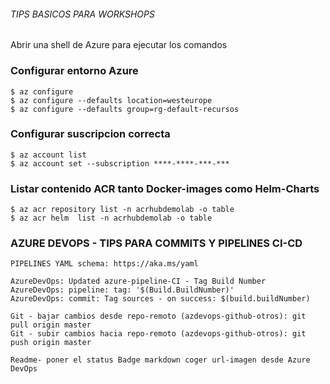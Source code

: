 ###### TIPS BASICOS PARA WORKSHOPS
Abrir una shell de Azure para ejecutar los comandos



### Configurar entorno Azure
```
$ az configure 
$ az configure --defaults location=westeurope
$ az configure --defaults group=rg-default-recursos
```

### Configurar suscripcion correcta
```
$ az account list
$ az account set --subscription ****-****-***-***
```

### Listar contenido ACR tanto Docker-images como Helm-Charts
```
$ az acr repository list -n acrhubdemolab -o table
$ az acr helm  list -n acrhubdemolab -o table
```

### AZURE DEVOPS - TIPS PARA COMMITS Y PIPELINES CI-CD 

```
PIPELINES YAML schema: https://aka.ms/yaml

AzureDevOps: Updated azure-pipeline-CI - Tag Build Number
AzureDevOps: pipeline: tag: '$(Build.BuildNumber)'
AzureDevOps: commit: Tag sources - on success: $(build.buildNumber)
```

```
Git - bajar cambios desde repo-remoto (azdevops-github-otros): git pull origin master
Git - subir cambios hacia repo-remoto (azdevops-github-otros): git push origin master

Readme- poner el status Badge markdown coger url-imagen desde Azure DevOps

```

